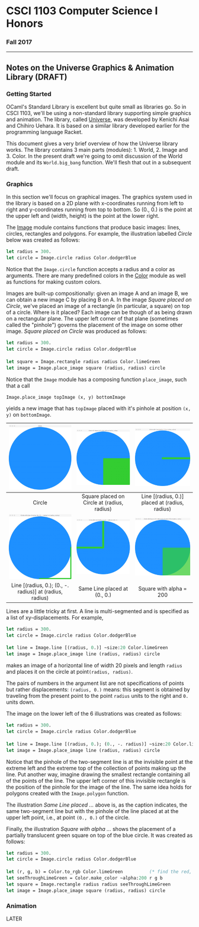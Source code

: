 # CSCI 1103 Computer Science I Honors

### Fall 2017

------

## Notes on the Universe Graphics & Animation Library (DRAFT)

### Getting Started

OCaml's Standard Library is excellent but quite small as libraries go. So in CSCI 1103, we'll be using a non-standard library supporting simple graphics and animation. The library, called [Universe](http://www.is.ocha.ac.jp/~asai/Universe/en/), was developed by Kenichi Asai and Chihiro Uehara. It is based on a similar library developed earlier for the programming language Racket. 

This document gives a very brief overview of how the Universe library works. The library contains 3 main parts (modules): 1. World, 2. Image and 3. Color. In the present draft we're going to omit discussion of the World module and its `World.big_bang` function. We'll flesh that out in a subsequent draft.

### Graphics

 In this section we'll focus on graphical images. The graphics system used in the library is based on a 2D plane with x-coordinates running from left to right and y-coordinates running from top to bottom. So (0., 0.) is the point at the upper left and (width, height) is the point at the lower right. 

The [Image](http://www.is.ocha.ac.jp/~asai/Universe/en/Image.html) module contains functions that produce basic images: lines, circles, rectangles and polygons. For example, the illustration labelled *Circle* below was created as follows:

```ocaml
let radius = 300.
let circle = Image.circle radius Color.dodgerBlue
```

Notice that the `Image.circle` function accepts a radius and a color as arguments. There are many predefined colors in the [Color](http://www.is.ocha.ac.jp/~asai/Universe/en/Color.html) module as well as functions for making custom colors.

Images are built-up compositionally: given an image A and an image B, we can obtain a new image C by placing B on A. In the image *Square placed on Circle*, we've placed an image of a rectangle (in particular, a square) on top of a circle. Where is it placed? Each image can be though of as being drawn on a rectangular plane. The upper left corner of that plane (sometimes called the "pinhole") governs the placement of the image on some other image. *Square placed on Circle* was produced as follows:

```ocaml
let radius = 300.
let circle = Image.circle radius Color.dodgerBlue

let square = Image.rectangle radius radius Color.limeGreen
let image = Image.place_image square (radius, radius) circle
```

Notice that the `Image` module has a composing function `place_image`, such that a call

```ocaml
Image.place_image topImage (x, y) bottomImage
```

yields a new image that has `topImage` placed with it's pinhole at position `(x, y)` on `bottomImage`. 

| <img src="../img/image0.jpeg" width="200px" /> | <img src="../img/image1.jpeg" width="200px" /> | <img src="../img/image2.jpeg" width="200px" /> |
| :--------------------------------------: | :--------------------------------------: | :--------------------------------------: |
|                  Circle                  | Square placed on Circle at (radius, radius) | Line [(radius, 0.)] placed at (radius, radius) |
| <img src="../img/image3.jpeg" width="200px" /> | <img src="../img/image4.jpeg" width="200px" /> | <img src="../img/image5.jpeg" width="200px" /> |
| Line [(radius, 0.); (0., -. radius)] at (radius, radius) |       Same Line placed at (0., 0.)       |         Square with alpha = 200          |

Lines are a little tricky at first. A line is multi-segmented and is specified as a list of xy-displacements. For example,

```ocaml
let radius = 300.
let circle = Image.circle radius Color.dodgerBlue

let line = Image.line [(radius, 0.)] ~size:20 Color.limeGreen
let image = Image.place_image line (radius, radius) circle
```

makes an image of a horizontal line of width 20 pixels and length `radius` and places it on the circle at point`(radius, radius)`.

The pairs of numbers in the argument list are not specifications of points but rather displacements: `(radius, 0.)` means: this segment is obtained by traveling from the present point to the point `radius` units to the right and `0.` units down. 

The image on the lower left of the 6 illustrations was created as follows:

```ocaml
let radius = 300.
let circle = Image.circle radius Color.dodgerBlue

let line = Image.line [(radius, 0.); (0., -. radius)] ~size:20 Color.limeGreen
let image = Image.place_image line (radius, radius) circle
```

Notice that the pinhole of the two-segment line is at the invisible point at the extreme left and the extreme top of the collection of points making up the line. Put another way, imagine drawing the smallest rectangle containing all of the points of the line. The upper left corner of this invisible rectangle is the position of the pinhole for the image of the line. The same idea holds for polygons created with the `Image.polygon` function.

The illustration *Same Line placed ...* above is, as the caption indicates, the same two-segment line but with the pinhole of the line placed at at the upper left point, i.e., at point `(0., 0.)` of the circle.

Finally, the illustration *Square with alpha …* shows the placement of a partially translucent green square on top of the blue circle. It was created as follows:

```ocaml
let radius = 300.
let circle = Image.circle radius Color.dodgerBlue

let (r, g, b) = Color.to_rgb Color.limeGreen          (* find the red, green, blue in limeGreen *)
let seeThroughLimeGreen = Color.make_color ~alpha:200 r g b
let square = Image.rectangle radius radius seeThroughLimeGreen
let image = Image.place_image square (radius, radius) circle
```

### Animation

LATER

